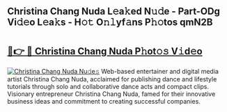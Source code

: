 ## Christina Chang Nuda L𝚎a𝚔ed N𝚞𝚍e - Part-ODg Vi𝚍𝚎o L𝚎a𝚔s - H𝚘𝚝 O𝚗𝚕yf𝚊ns P𝚑𝚘tos qmN2B

# <h2><a href="http://kfaznw.oniu.top/?m=Christina+Chang+Nuda">🔗👉 🔴 Christina Chang Nuda P𝚑ot𝚘𝚜 V𝚒d𝚎o</a></h2>

[![Christina Chang Nuda Nu𝚍e𝚜](https://i.imgur.com/0qMVB7G.gif)](http://kfaznw.oniu.top/?m=Christina+Chang+Nuda)
Web-based entertainer and digital media artist Christina Chang Nuda, acclaimed for publishing dance and lifestyle tutorials through solo and collaborative dance acts and compact clips. Visionary entrepreneur Christina Chang Nuda, famed for their innovative business ideas and commitment to creating successful companies.  
